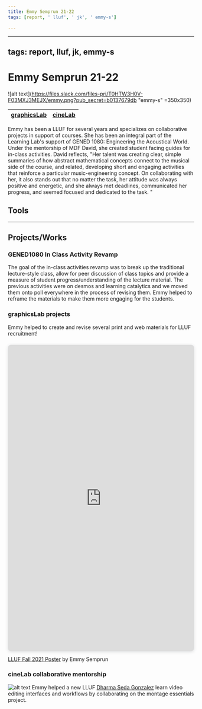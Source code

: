 ```yaml
---
title: Emmy Semprun 21-22
tags: [report, ' lluf', ' jk', ' emmy-s']

---
```


---
tags: report, lluf, jk, emmy-s
---

# Emmy Semprun 21-22

![alt text](https://files.slack.com/files-pri/T0HTW3H0V-F03MXJ3MEJX/emmy.png?pub_secret=b0137679db "emmy-s" =350x350)

| [graphicsLab](/8CstaZbWTL6-3j7tnYo6Fw) | [cineLab](/6t8nQNOJRnG4kaNfJ9hXDA) | 
| -------- | -------- | 

   Emmy has been a LLUF for several years and specializes on collaborative projects in support of courses. She has been an integral part of the Learning Lab's support of GENED 1080: Engineering the Acoustical World. Under the mentorship of MDF David, she created student facing guides for in-class activities. David reflects, "Her talent was creating clear, simple summaries of how abstract mathematical concepts connect to the musical side of the course, and related, developing short and engaging activities that reinforce a particular music-engineering concept. On collaborating with her, it also stands out that no matter the task, her attitude was always positive and energetic, and she always met deadlines, communicated her progress, and seemed focused and dedicated to the task. "

## Tools
---
## Projects/Works

### GENED1080 In Class Activity Revamp
The goal of the in-class activities revamp was to break up the traditional lecture-style class, allow for peer discussion of class topics and provide a measure of student progress/understanding of the lecture material. The previous activities were on desmos and learning catalytics and we moved them onto poll everywhere in the process of revising them. Emmy helped to reframe the materials to make them more engaging for the students.

### graphicsLab projects
Emmy helped to create and revise several print and web materials for LLUF recruitment!



<div style="position: relative; width: 100%; height: 0; padding-top: 154.5455%;
 padding-bottom: 48px; box-shadow: 0 2px 8px 0 rgba(63,69,81,0.16); margin-top: 1.6em; margin-bottom: 0.9em; overflow: hidden;
 border-radius: 8px; will-change: transform;">
  <iframe loading="lazy" style="position: absolute; width: 100%; height: 100%; top: 0; left: 0; border: none; padding: 0;margin: 0;"
    src="https:&#x2F;&#x2F;www.canva.com&#x2F;design&#x2F;DAEom_HwZ08&#x2F;view?embed" allowfullscreen="allowfullscreen" allow="fullscreen">
  </iframe>
</div>
<a href="https:&#x2F;&#x2F;www.canva.com&#x2F;design&#x2F;DAEom_HwZ08&#x2F;view?utm_content=DAEom_HwZ08&amp;utm_campaign=designshare&amp;utm_medium=embeds&amp;utm_source=link" target="_blank" rel="noopener">LLUF Fall 2021 Poster</a> by Emmy Semprun

### cineLab collaborative mentorship
![alt text](https://files.slack.com/files-pri/T0HTW3H0V-F03B09CGRFG/screen_shot_2022-04-12_at_11.52.39_am.png?pub_secret=a0b58d2404)
Emmy helped a new LLUF [Dharma Seda Gonzalez](/AMg3-CjHSAC_unjWA-Bv3A) learn video editing interfaces and workflows by collaborating on the montage essentials project.
